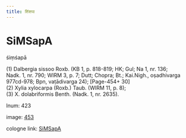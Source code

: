 ```yaml
---
title: शिंशपा
---
```


# SiMSapA

śiṃśapā  <div n="P" />(1) Dalbergia sissoo Roxb. (KB 1, p. 818-819; HK; Gul; Na 1, nr. 136; <div n="lb" />Nadk. 1, nr. 790; WIRM 3, p. 7; Dutt; Chopra; Bt.; Kai.Nigh., oṣadhivarga <div n="lb" />977cd-978; Bpn, vaṭādivarga 24); [Page-454+ 30] <div n="P" />(2) Xylia xylocarpa (Roxb.) Taub. (WIRM 11, p. 8); <div n="P" />(3) X. dolabriformis Benth. (Nadk. 1, nr. 2635).

lnum: 423

image: [453](https://www.sanskrit-lexicon.uni-koeln.de/scans/csl-apidev/servepdf.php?dict=snp&page=453)

cologne link: [SiMSapA](https://sanskrit-lexicon.uni-koeln.de/scans/csl-apidev/getword.php?dict=snp&key=SiMSapA)

